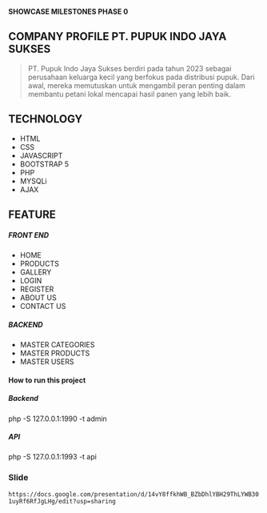 **SHOWCASE MILESTONES PHASE 0**

## COMPANY PROFILE PT. PUPUK INDO JAYA SUKSES

>PT. Pupuk Indo Jaya Sukses berdiri pada tahun 2023 sebagai perusahaan keluarga kecil yang berfokus pada distribusi pupuk. Dari awal, mereka memutuskan untuk mengambil peran penting dalam membantu petani lokal mencapai hasil panen yang lebih baik.

## TECHNOLOGY

 - HTML
 - CSS
 - JAVASCRIPT
 - BOOTSTRAP 5
 - PHP
 - MYSQLi
 - AJAX

## FEATURE
##### FRONT END

 - HOME
 - PRODUCTS
 - GALLERY
 - LOGIN
 - REGISTER
 - ABOUT US
 - CONTACT US
 
##### BACKEND
 - MASTER CATEGORIES
 - MASTER PRODUCTS
 - MASTER USERS

#### How to run this project

##### Backend
php -S 127.0.0.1:1990 -t admin

##### API
php -S 127.0.0.1:1993 -t api

### Slide
`https://docs.google.com/presentation/d/14vY8ffkhWB_BZbDhlYBH29ThLYWB301uyRf6RfJgLHg/edit?usp=sharing`